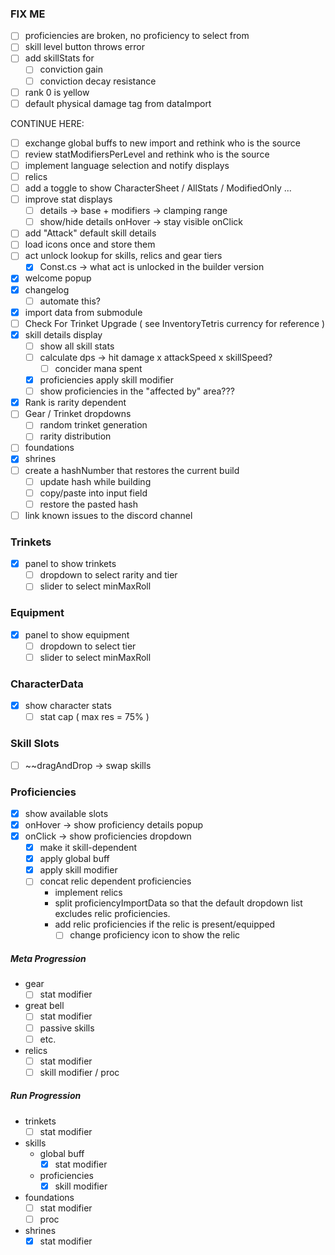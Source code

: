 
### FIX ME
- [ ] proficiencies are broken, no proficiency to select from
- [ ] skill level button throws error
- [ ] add skillStats for 
	- [ ] conviction gain
	- [ ] conviction decay resistance
- [ ] rank 0 is yellow
- [ ] default physical damage tag from dataImport

CONTINUE HERE:
- [ ] exchange global buffs to new import and rethink who is the source
- [ ] review statModifiersPerLevel and rethink who is the source
- [ ] implement language selection and notify displays
- [ ] relics
- [ ] add a toggle to show CharacterSheet / AllStats / ModifiedOnly ...
- [ ] improve stat displays 
	- [ ] details -> base + modifiers -> clamping range
	- [ ] show/hide details onHover -> stay visible onClick
- [ ] add "Attack" default skill details
- [ ] load icons once and store them 
- [ ] act unlock lookup for skills, relics and gear tiers
	- [x] Const.cs -> what act is unlocked in the builder version
- [x] welcome popup
- [x] changelog
	- [ ] automate this?
- [x] import data from submodule
- [ ] Check For Trinket Upgrade ( see InventoryTetris currency for reference )
- [x] skill details display
	- [ ] show all skill stats
	- [ ] calculate dps -> hit damage x attackSpeed x skillSpeed?
		- [ ] concider mana spent
	- [x] proficiencies apply skill modifier
	- [ ] show proficiencies in the "affected by" area???
- [x] Rank is rarity dependent
- [ ] Gear / Trinket dropdowns
	- [ ] random trinket generation
	- [ ] rarity distribution
- [ ] foundations
- [x] shrines
- [ ] create a hashNumber that restores the current build
	- [ ] update hash while building
	- [ ] copy/paste into input field
	- [ ] restore the pasted hash
- [ ] link known issues to the discord channel

### Trinkets
- [x] panel to show trinkets
	- [ ] dropdown to select rarity and tier
	- [ ] slider to select minMaxRoll

### Equipment
- [x] panel to show equipment
	- [ ] dropdown to select tier
	- [ ] slider to select minMaxRoll

### CharacterData
- [x] show character stats
	- [ ] stat cap ( max res = 75% )
### Skill Slots
- [ ] ~~dragAndDrop -> swap skills

### Proficiencies
- [x] show available slots
- [x] onHover -> show proficiency details popup
- [x] onClick -> show proficiencies dropdown
	- [x] make it skill-dependent
	- [x] apply global buff
	- [x] apply skill modifier
	- [ ] concat relic dependent proficiencies
		- implement relics
		- split proficiencyImportData so that the default dropdown list excludes relic proficiencies.
		- add relic proficiencies if the relic is present/equipped
			- [ ] change proficiency icon to show the relic

##### Meta Progression
-  gear
	- [ ] stat modifier
- great bell
	- [ ] stat modifier
	- [ ] passive skills
	- [ ] etc.
- relics
	- [ ] stat modifier
	- [ ] skill modifier / proc
<!--
- skill unlocking
- soul stones 
-->
##### Run Progression
- trinkets
	- [ ] stat modifier
- skills
	-  global buff
		- [x] stat modifier
	- proficiencies
		- [x] skill modifier
- foundations
	- [ ] stat modifier
	- [ ] proc
- shrines
	- [x] stat modifier
<!-- - gold -->